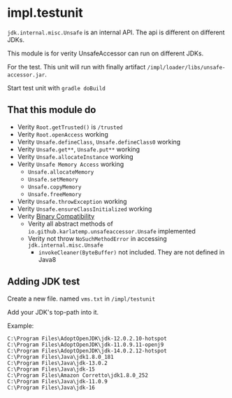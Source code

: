 # impl.testunit

`jdk.internal.misc.Unsafe` is an internal API.
The api is different on different JDKs.

This module is for verity UnsafeAccessor can run on different JDKs.

For the test. This unit will run with finally artifact `/impl/loader/libs/unsafe-accessor.jar`.

Start test unit with `gradle doBuild`

## That this module do

- Verity `Root.getTrusted()` is `/trusted`
- Verity `Root.openAccess` working
- Verity `Unsafe.defineClass`, `Unsafe.defineClass0` working
- Verity `Unsafe.get**`, `Unsafe.put**` working
- Verity `Unsafe.allocateInstance` working
- Verity `Unsafe Memory Access` working
    - `Unsafe.allocateMemory`
    - `Unsafe.setMemory`
    - `Unsafe.copyMemory`
    - `Unsafe.freeMemory`
- Verity `Unsafe.throwException` working
- Verity `Unsafe.ensureClassInitialized` working
- Verity [Binary Compatibility](src/main/java/io/github/karlatemp/unsafeaccessor/BinaryCompatibilityAnalysis.java)
    - Verity all abstract methods of `io.github.karlatemp.unsafeaccessor.Unsafe` implemented
    - Verity not throw `NoSuchMethodError` in accessing `jdk.internal.misc.Unsafe`
        - `invokeCleaner(ByteBuffer)` not included. They are not defined in Java8

## Adding JDK test

Create a new file. named `vms.txt` in `/impl/testunit`

Add your JDK's top-path into it.

Example:

```text
C:\Program Files\AdoptOpenJDK\jdk-12.0.2.10-hotspot
C:\Program Files\AdoptOpenJDK\jdk-11.0.9.11-openj9
C:\Program Files\AdoptOpenJDK\jdk-14.0.2.12-hotspot
C:\Program Files\Java\jdk1.8.0_181
C:\Program Files\Java\jdk-13.0.2
C:\Program Files\Java\jdk-15
C:\Program Files\Amazon Corretto\jdk1.8.0_252
C:\Program Files\Java\jdk-11.0.9
C:\Program Files\Java\jdk-16
```
